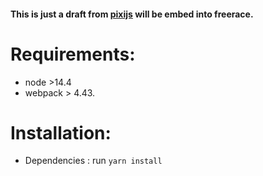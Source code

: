#### This is just a draft from [pixijs](https://www.pixijs.com/) will be embed into freerace.

# Requirements: 
- node >14.4
- webpack > 4.43.
# Installation:
- Dependencies : run `yarn install`
